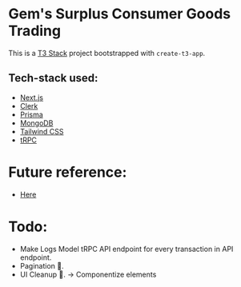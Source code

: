 # Gem's Surplus Consumer Goods Trading

This is a [T3 Stack](https://create.t3.gg/) project bootstrapped with `create-t3-app`.

## Tech-stack used:

- [Next.js](https://nextjs.org)
- [Clerk](https://clerk.com/)
- [Prisma](https://prisma.io)
- [MongoDB](https://www.mongodb.com/)
- [Tailwind CSS](https://tailwindcss.com)
- [tRPC](https://trpc.io)

# Future reference:

- [Here](https://github.com/idurar/idurar-erp-crm)

# Todo:

- Make Logs Model tRPC API endpoint for every transaction in API endpoint.
- Pagination 📄.
- UI Cleanup 🧼. -> Componentize elements
